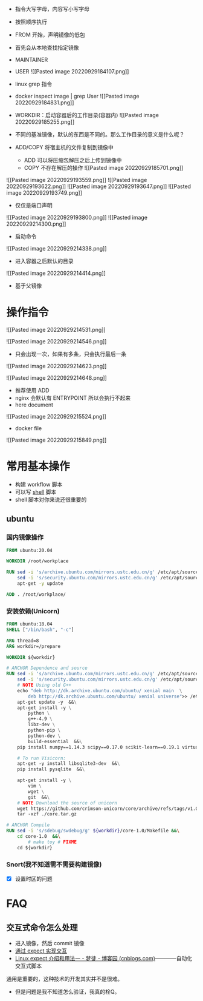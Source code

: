- 指令大写字母，内容写小写字母
- 按照顺序执行
- FROM 开始，声明镜像的低包
- 首先会从本地查找指定镜像

- MAINTAINER
- USER
![[Pasted image 20220929184107.png]]
- linux grep 指令
- docker inspect image | grep User
![[Pasted image 20220929184831.png]]
- WORKDIR：启动容器后的工作目录(容器内)
![[Pasted image 20220929185255.png]]
- 不同的基准镜像，默认的东西是不同的。那么工作目录的意义是什么呢？
- ADD/COPY 将宿主机的文件复制到镜像中
	- ADD 可以将压缩包解压之后上传到镜像中
	- COPY 不存在解压的操作
![[Pasted image 20220929185701.png]]

![[Pasted image 20220929193559.png]]
![[Pasted image 20220929193622.png]]
![[Pasted image 20220929193647.png]]
![[Pasted image 20220929193749.png]]

- 仅仅是端口声明

![[Pasted image 20220929193800.png]]
![[Pasted image 20220929214300.png]]
 - 启动命令

![[Pasted image 20220929214338.png]]
- 进入容器之后默认的目录

![[Pasted image 20220929214414.png]]
- 基于父镜像 

# 操作指令

![[Pasted image 20220929214531.png]]

![[Pasted image 20220929214546.png]]
- 只会出现一次，如果有多条，只会执行最后一条

![[Pasted image 20220929214623.png]]

![[Pasted image 20220929214648.png]]
- 推荐使用 ADD
- nginx 会默认有 ENTRYPOINT 所以会执行不起来
- here document

![[Pasted image 20220929215524.png]]
- docker file

![[Pasted image 20220929215849.png]]

# 常用基本操作
- 构建 workflow 脚本
- 可以写 [shell](https://www.bilibili.com/video/BV1hW41167NW/?spm_id_from=333.337.search-card.all.click&vd_source=25509bb582bc4a25d86d871d5cdffca3) 脚本
- shell 脚本对你来说还很重要的

## ubuntu
### 国内镜像操作
```Dockerfile
FROM ubuntu:20.04

WORKDIR /root/workplace

RUN sed -i 's/archive.ubuntu.com/mirrors.ustc.edu.cn/g' /etc/apt/sources.list &&\
	sed -i 's/security.ubuntu.com/mirrors.ustc.edu.cn/g' /etc/apt/sources.list &&\
	apt-get -y update

ADD . /root/workplace/
```


### 安装依赖(Unicorn)
```Dockerfile
FROM ubuntu:18.04
SHELL ["/bin/bash", "-c"]

ARG thread=8
ARG workdir=/prepare

WORKDIR ${workdir}

# ANCHOR Dependence and source
RUN sed -i 's/archive.ubuntu.com/mirrors.ustc.edu.cn/g' /etc/apt/sources.list  &&\
	sed -i 's/security.ubuntu.com/mirrors.ustc.edu.cn/g' /etc/apt/sources.list  &&\
	# NOTE Using old G++
	echo "deb http://dk.archive.ubuntu.com/ubuntu/ xenial main  \
		deb http://dk.archive.ubuntu.com/ubuntu/ xenial universe">> /etc/apt/sources.list  &&\
	apt-get update -y  &&\
	apt-get install -y \
		python \
		g++-4.9 \
		libz-dev \
		python-pip \
		python-dev \
		build-essential  &&\
	pip install numpy==1.14.3 scipy==0.17.0 scikit-learn==0.19.1 virtualenv  &&\

	# To run Visicorn:
	apt-get -y install libsqlite3-dev  &&\
	pip install pysqlite  &&\

	apt-get install -y \
		vim \
		wget \
		git  &&\
	# NOTE Download the source of unicorn
	wget https://github.com/crimson-unicorn/core/archive/refs/tags/v1.0.tar.gz -O core.tar.gz  &&\
	tar -xzf ./core.tar.gz

# ANCHOR Compile
RUN sed -i 's/sdebug/swdebug/g' ${workdir}/core-1.0/Makefile &&\
	cd core-1.0  &&\
		# make toy # FIXME
	cd ${workdir}
```

### Snort(我不知道需不需要构建镜像)
- [x] 设置时区的问题

# FAQ
## 交互式命令怎么处理
- 进入镜像，然后 commit 镜像
- [通过 expect 实现交互](https://blog.horus-k.com/2020/08/25/docker/%C2%96Dockerfile-%E4%B8%AD%E6%B7%BB%E5%8A%A0%E4%BA%A4%E4%BA%92%E5%BC%8F%E5%91%BD%E4%BB%A4/)
- [Linux expect 介绍和用法一 - 梦徒 - 博客园 (cnblogs.com)](https://www.cnblogs.com/saneri/p/10819348.html)————自动化交互式脚本

通用是重要的，这种技术的开发其实并不是很难。

- 但是问题是我不知道怎么验证，我真的栓Q。
